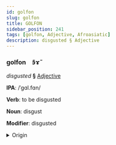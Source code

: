 ```yaml
---
id: golfon
slug: golfon
title: GOLFON
sidebar_position: 241
tags: [golfon, Adjective, Afroasiatic]
description: disgusted § Adjective
---
```


### golfon&emsp;<span kind="abugida">ꜿ͊ɤ̃</span>

*disgusted* **§** [Adjective](../../tags/Adjective)

**IPA**: /ˈgɑl.fɑn/

**Verb**: to be disgusted

**Noun**: disgust

**Modifier**: disgusted

<details>
    <summary>Origin</summary>
    Arabic, Hijazi قرفان garfān /ɡarfaːn/<br/>
    <em>Afroasiatic Language Family</em>
</details>